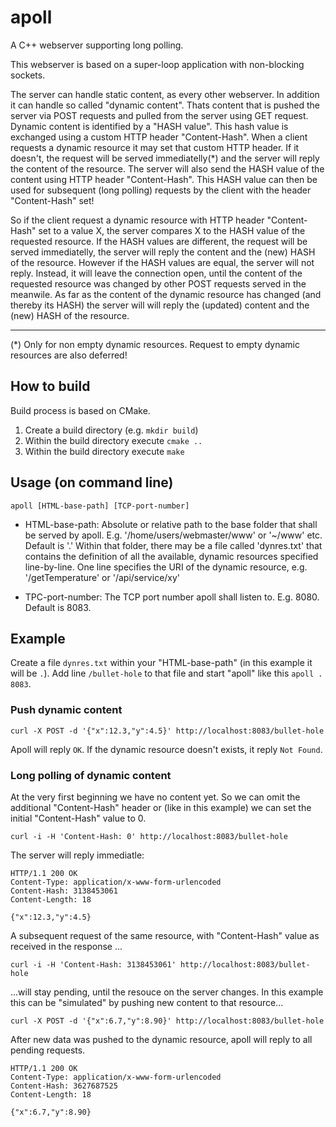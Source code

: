 # apoll
A C++ webserver supporting long polling.

This webserver is based on a super-loop application with non-blocking sockets.

The server can handle static content, as every other webserver. In addition it can
handle so called "dynamic content". Thats content that is pushed the server via POST
requests and pulled from the server using GET request. Dynamic content is identified by
a "HASH value". This hash value is exchanged using a custom HTTP header "Content-Hash".
When a client requests a dynamic resource it may set that custom HTTP header. If it
doesn't, the request will be served immediatelly(*) and the server will reply the
content of the resource. The server will also send the HASH value of the content using
HTTP header "Content-Hash". This HASH value can then be used for subsequent (long polling)
requests by the client with the header "Content-Hash" set!

So if the client request a dynamic resource with HTTP header "Content-Hash" set to
a value X, the server compares X to the HASH value of the requested resource.
If the HASH values are different, the request will be served immediatelly, the server
will reply the content and the (new) HASH of the resource.
However if the HASH values are equal, the server will not reply. Instead, it will leave
the connection open, until the content of the requested resource was changed by other
POST requests served in the meanwile. As far as the content of the dynamic resource has
changed (and thereby its HASH) the server will will reply the (updated) content and the
(new) HASH of the resource.

---

(*) Only for non empty dynamic resources. Request to empty dynamic resources are also deferred!


## How to build
Build process is based on CMake.
 
1. Create a build directory (e.g. `mkdir build`)
2. Within the build directory execute `cmake ..`
3. Within the build directory execute `make`


## Usage (on command line)
`apoll [HTML-base-path] [TCP-port-number]`

- HTML-base-path:
  Absolute or relative path to the base folder that shall be served by apoll.
  E.g. '/home/users/webmaster/www' or '~/www' etc. Default is '.'
  Within that folder, there may be a file called 'dynres.txt' that contains the definition
  of all the available, dynamic resources specified line-by-line. One line specifies
  the URI of the dynamic resource, e.g. '/getTemperature' or '/api/service/xy'

- TPC-port-number:
  The TCP port number apoll shall listen to. E.g. 8080. Default is 8083.


## Example
Create a file `dynres.txt` within your "HTML-base-path" (in this example it will be `.`).
Add line `/bullet-hole` to that file and start "apoll" like this `apoll . 8083`.

### Push dynamic content
`curl -X POST -d '{"x":12.3,"y":4.5}' http://localhost:8083/bullet-hole`

Apoll will reply `OK`. If the dynamic resource doesn't exists, it reply `Not Found`.

### Long polling of dynamic content
At the very first beginning we have no content yet. So we can omit the additional "Content-Hash" header
or (like in this example) we can set the initial "Content-Hash" value to 0.

`curl -i -H 'Content-Hash: 0' http://localhost:8083/bullet-hole`

The server will reply immediatle:

```
HTTP/1.1 200 OK
Content-Type: application/x-www-form-urlencoded
Content-Hash: 3138453061
Content-Length: 18

{"x":12.3,"y":4.5}
```

A subsequent request of the same resource, with "Content-Hash" value as received in the response ... 

`curl -i -H 'Content-Hash: 3138453061' http://localhost:8083/bullet-hole`

...will stay pending, until the resouce on the server changes.
In this example this can be "simulated" by pushing new content to that resource...

`curl -X POST -d '{"x":6.7,"y":8.90}' http://localhost:8083/bullet-hole`

After new data was pushed to the dynamic resource, apoll will reply to all pending requests.

```
HTTP/1.1 200 OK
Content-Type: application/x-www-form-urlencoded
Content-Hash: 3627687525
Content-Length: 18

{"x":6.7,"y":8.90}
```


